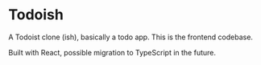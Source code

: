 # Todoish

A Todoist clone (ish), basically a todo app. This is the frontend codebase.

Built with React, possible migration to TypeScript in the future.
